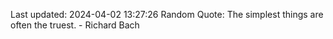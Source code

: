 Last updated: 2024-04-02 13:27:26
Random Quote: The simplest things are often the truest. - Richard Bach